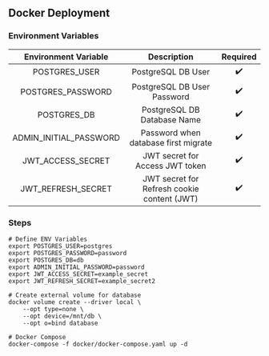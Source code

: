 ## Docker Deployment

### Environment Variables

|  Environment Variable  |                 Description                 | Required |
| :--------------------: | :-----------------------------------------: | :------: |
|     POSTGRES_USER      |             PostgreSQL DB User              |    ✔️    |
|   POSTGRES_PASSWORD    |         PostgreSQL DB User Password         |    ✔️    |
|      POSTGRES_DB       |         PostgreSQL DB Database Name         |    ✔️    |
| ADMIN_INITIAL_PASSWORD |    Password when database first migrate     |    ✔️    |
|   JWT_ACCESS_SECRET    |       JWT secret for Access JWT token       |    ✔️    |
|   JWT_REFRESH_SECRET   | JWT secret for Refresh cookie content (JWT) |    ✔️    |

### Steps

```
# Define ENV Variables
export POSTGRES_USER=postgres
export POSTGRES_PASSWORD=password
export POSTGRES_DB=db
export ADMIN_INITIAL_PASSWORD=password
export JWT_ACCESS_SECRET=example_secret
export JWT_REFRESH_SECRET=example_secret2

# Create external volume for database
docker volume create --driver local \
    --opt type=none \
    --opt device=/mnt/db \
    --opt o=bind database

# Docker Compose
docker-compose -f docker/docker-compose.yaml up -d
```
